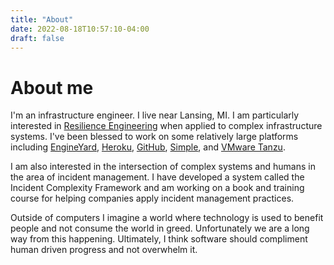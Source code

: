 ```yaml
---
title: "About"
date: 2022-08-18T10:57:10-04:00
draft: false
---
```


# About me

I'm an infrastructure engineer. I live near Lansing, MI. I am particularly
interested in [Resilience Engineering][resilience-engineering] when applied to
complex infrastructure systems. I've been blessed to work on some relatively
large platforms including [EngineYard][], [Heroku][], [GitHub][], [Simple][], and [VMware
Tanzu][].

I am also interested in the intersection of complex systems and humans in the
area of incident management. I have developed a system called the Incident
Complexity Framework and am working on a book and training course for helping
companies apply incident management practices.

Outside of computers I imagine a world where technology is used to benefit
people and not consume the world in greed. Unfortunately we are a long way from
this happening. Ultimately, I think software should compliment human driven
progress and not overwhelm it.


[resilience-engineering]: https://erikhollnagel.com/ideas/resilience-engineering.html
[EngineYard]: https://engineyard.com
[Heroku]: https://heroku.com
[GitHub]: https://github.com
[Simple]: https://simple.com
[VMware Tanzu]: https://tanzu.vmware.com/
